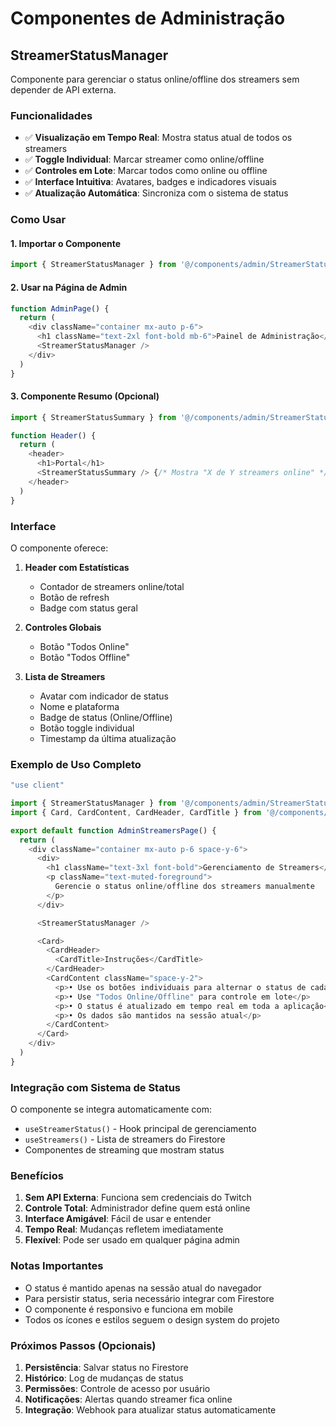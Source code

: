# Componentes de Administração

## StreamerStatusManager

Componente para gerenciar o status online/offline dos streamers sem depender de API externa.

### Funcionalidades

- ✅ **Visualização em Tempo Real**: Mostra status atual de todos os streamers
- ✅ **Toggle Individual**: Marcar streamer como online/offline
- ✅ **Controles em Lote**: Marcar todos como online ou offline
- ✅ **Interface Intuitiva**: Avatares, badges e indicadores visuais
- ✅ **Atualização Automática**: Sincroniza com o sistema de status

### Como Usar

#### 1. Importar o Componente

```typescript
import { StreamerStatusManager } from '@/components/admin/StreamerStatusManager'
```

#### 2. Usar na Página de Admin

```typescript
function AdminPage() {
  return (
    <div className="container mx-auto p-6">
      <h1 className="text-2xl font-bold mb-6">Painel de Administração</h1>
      <StreamerStatusManager />
    </div>
  )
}
```

#### 3. Componente Resumo (Opcional)

```typescript
import { StreamerStatusSummary } from '@/components/admin/StreamerStatusManager'

function Header() {
  return (
    <header>
      <h1>Portal</h1>
      <StreamerStatusSummary /> {/* Mostra "X de Y streamers online" */}
    </header>
  )
}
```

### Interface

O componente oferece:

1. **Header com Estatísticas**
   - Contador de streamers online/total
   - Botão de refresh
   - Badge com status geral

2. **Controles Globais**
   - Botão "Todos Online"
   - Botão "Todos Offline"

3. **Lista de Streamers**
   - Avatar com indicador de status
   - Nome e plataforma
   - Badge de status (Online/Offline)
   - Botão toggle individual
   - Timestamp da última atualização

### Exemplo de Uso Completo

```typescript
"use client"

import { StreamerStatusManager } from '@/components/admin/StreamerStatusManager'
import { Card, CardContent, CardHeader, CardTitle } from '@/components/ui/card'

export default function AdminStreamersPage() {
  return (
    <div className="container mx-auto p-6 space-y-6">
      <div>
        <h1 className="text-3xl font-bold">Gerenciamento de Streamers</h1>
        <p className="text-muted-foreground">
          Gerencie o status online/offline dos streamers manualmente
        </p>
      </div>

      <StreamerStatusManager />

      <Card>
        <CardHeader>
          <CardTitle>Instruções</CardTitle>
        </CardHeader>
        <CardContent className="space-y-2">
          <p>• Use os botões individuais para alternar o status de cada streamer</p>
          <p>• Use "Todos Online/Offline" para controle em lote</p>
          <p>• O status é atualizado em tempo real em toda a aplicação</p>
          <p>• Os dados são mantidos na sessão atual</p>
        </CardContent>
      </Card>
    </div>
  )
}
```

### Integração com Sistema de Status

O componente se integra automaticamente com:

- `useStreamerStatus()` - Hook principal de gerenciamento
- `useStreamers()` - Lista de streamers do Firestore
- Componentes de streaming que mostram status

### Benefícios

1. **Sem API Externa**: Funciona sem credenciais do Twitch
2. **Controle Total**: Administrador define quem está online
3. **Interface Amigável**: Fácil de usar e entender
4. **Tempo Real**: Mudanças refletem imediatamente
5. **Flexível**: Pode ser usado em qualquer página admin

### Notas Importantes

- O status é mantido apenas na sessão atual do navegador
- Para persistir status, seria necessário integrar com Firestore
- O componente é responsivo e funciona em mobile
- Todos os ícones e estilos seguem o design system do projeto

### Próximos Passos (Opcionais)

1. **Persistência**: Salvar status no Firestore
2. **Histórico**: Log de mudanças de status
3. **Permissões**: Controle de acesso por usuário
4. **Notificações**: Alertas quando streamer fica online
5. **Integração**: Webhook para atualizar status automaticamente
